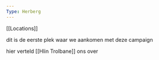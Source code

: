 ```yaml
---
Type: Herberg
---
```

[[Locations]]

dit is de eerste plek waar we aankomen met deze campaign

hier verteld [[Hlin Trolbane]] ons over 